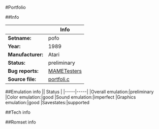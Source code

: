 #Portfolio

##Info

||Info|
|-----|-----|
|**Setname:**|pofo
|**Year:**|1989
|**Manufacturer:**|Atari
|**Status:**|preliminary
|**Bug reports:**|[MAMETesters](http://mametesters.org/view_all_set.php?type=1&temporary=y&search=portfoli.c)
|**Source file:**|[portfoli.c](https://github.com/mamedev/mame/blob/master/src/mess/drivers/portfoli.c)

##Emulation info
|| Status |
|-----|-----|
|Overall emulation:|preliminary
|Color emulation:|good
|Sound emulation:|imperfect
|Graphics emulation:|good
|Savestates:|supported

##Tech info

##Romset info

<!--- START OF EDITED COMMENT DO NOT TOUCH TEXT ABOVE-->
